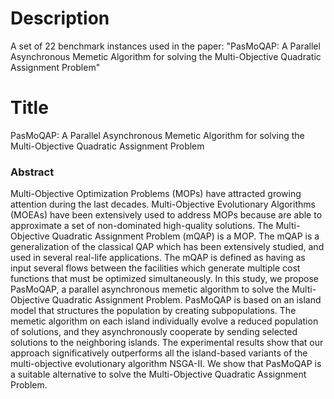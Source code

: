 # Description

A set of 22 benchmark instances used in the paper: "PasMoQAP: A Parallel Asynchronous Memetic Algorithm for solving the Multi-Objective Quadratic Assignment Problem"

# Title
PasMoQAP: A Parallel Asynchronous Memetic Algorithm for solving the Multi-Objective Quadratic Assignment Problem

### Abstract
Multi-Objective Optimization Problems (MOPs) have attracted growing attention during the last decades. Multi-Objective Evolutionary Algorithms (MOEAs) have been extensively used to address MOPs because are able to approximate a set of non-dominated high-quality solutions. The Multi-Objective Quadratic Assignment Problem (mQAP) is a MOP. The mQAP is a generalization of the classical QAP which has been extensively studied, and used in several real-life applications. The mQAP is defined as having as input several flows between the facilities which generate multiple cost functions that must be optimized simultaneously. In this study, we propose PasMoQAP, a parallel asynchronous memetic algorithm to solve the Multi-Objective Quadratic Assignment Problem. PasMoQAP is based on an island model that structures the population by creating subpopulations. The memetic algorithm on each island individually evolve a reduced population of solutions, and they asynchronously cooperate by sending selected solutions to the neighboring islands. The experimental results show that our approach significatively outperforms all the island-based variants of the multi-objective evolutionary algorithm NSGA-II. We show that PasMoQAP is a suitable alternative to solve the Multi-Objective Quadratic Assignment Problem.
